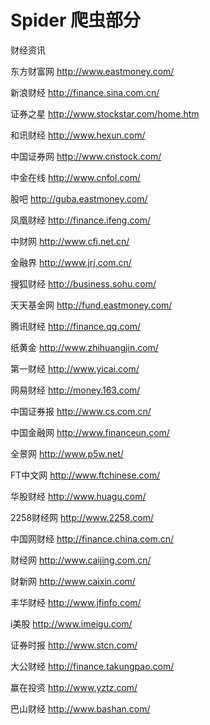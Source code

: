 # Spider 爬虫部分


财经资讯

东方财富网 http://www.eastmoney.com/

新浪财经 http://finance.sina.com.cn/

证券之星 http://www.stockstar.com/home.htm

和讯财经 http://www.hexun.com/

中国证券网 http://www.cnstock.com/

中金在线 http://www.cnfol.com/

股吧 http://guba.eastmoney.com/

凤凰财经 http://finance.ifeng.com/

中财网 http://www.cfi.net.cn/

金融界 http://www.jrj.com.cn/

搜狐财经 http://business.sohu.com/

天天基金网 http://fund.eastmoney.com/

腾讯财经 http://finance.qq.com/

纸黄金 http://www.zhihuangjin.com/

第一财经 http://www.yicai.com/

网易财经 http://money.163.com/

中国证券报 http://www.cs.com.cn/

中国金融网 http://www.financeun.com/

全景网 http://www.p5w.net/

FT中文网 http://www.ftchinese.com/

华股财经 http://www.huagu.com/

2258财经网 http://www.2258.com/

中国网财经 http://finance.china.com.cn/

财经网 http://www.caijing.com.cn/

财新网 http://www.caixin.com/

丰华财经 http://www.jfinfo.com/

i美股 http://www.imeigu.com/

证券时报 http://www.stcn.com/

大公财经 http://finance.takungpao.com/

赢在投资 http://www.yztz.com/

巴山财经 http://www.bashan.com/